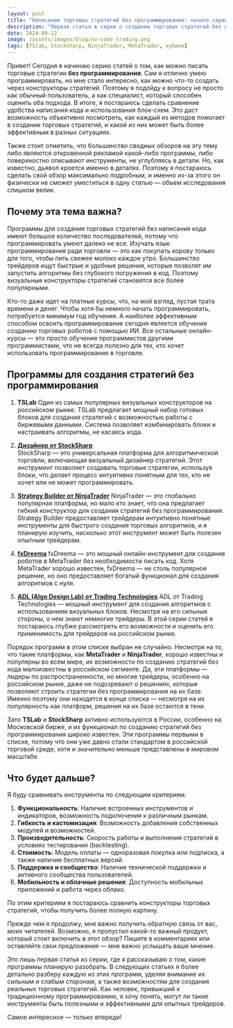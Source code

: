 ```yaml
---
layout: post
title: "Написание торговых стратегий без программирования: начало серии статей"
description: "Первая статья в серии о создании торговых стратегий без необходимости писать код. Как визуальные конструкторы становятся популярными среди трейдеров, которые не хотят изучать программирование."
date: 2024-09-12
image: /assets/images/blog/no-code-trading.png
tags: [TSlab, StockSharp, NinjaTrader, MetaTrader, кубики]
---
```


Привет! Сегодня я начинаю серию статей о том, как можно писать торговые стратегии **без программирования**. Сам я отлично умею программировать, но мне стало интересно, как можно что-то создать через конструкторы стратегий. Поэтому я подойду к вопросу не просто как обычный пользователь, а как специалист, который способен оценить оба подхода. В итоге, я постараюсь сделать сравнение удобства написания кода и использования блок-схем. Это даст возможность объективно посмотреть, как каждый из методов помогает в создании торговых стратегий, и какой из них может быть более эффективным в разных ситуациях.

Также стоит отметить, что большинство сводных обзоров на эту тему либо являются откровенной рекламой какой-либо программы, либо поверхностно описывают инструменты, не углубляясь в детали. Но, как известно, дьявол кроется именно в деталях. Поэтому я постараюсь сделать свой обзор максимально подробным, и именно из-за этого он физически не сможет уместиться в одну статью — объем исследования слишком велик.

## Почему эта тема важна?

Программы для создания торговых стратегий без написания кода имеют большое количество последователей, потому что программировать умеют далеко не все. Изучать язык программирования ради торговли — это как покупать корову только для того, чтобы пить свежее молоко каждое утро. Большинство трейдеров ищут быстрые и удобные решения, которые позволят им запустить алгоритмы без глубокого погружения в код. Поэтому визуальные конструкторы стратегий становятся все более популярными.

Кто-то даже идет на платные курсы, что, на мой взгляд, пустая трата времени и денег. Чтобы хотя бы немного начать программировать, потребуется минимум год обучения. А наиболее эффективным способом освоить программирование сегодня является обучение созданию торговых роботов с помощью ИИ. Все остальные онлайн-курсы — это просто обучение программистов другими программистами, что не всегда полезно для тех, кто хочет использовать программирование в торговле.

## Программы для создания стратегий без программирования

1. **TSLab** 
   Один из самых популярных визуальных конструкторов на российском рынке. TSLab предлагает мощный набор готовых блоков для создания стратегий с возможностью работы с биржевыми данными. Система позволяет комбинировать блоки и настраивать алгоритмы, не касаясь кода.

2. **[Дизайнер от StockSharp](https://stocksharp.ru/store/%D0%B4%D0%B8%D0%B7%D0%B0%D0%B9%D0%BD%D0%B5%D1%80-%D1%81%D1%82%D1%80%D0%B0%D1%82%D0%B5%D0%B3%D0%B8%D0%B9/)**  
   StockSharp — это универсальная платформа для алгоритмической торговли, включающая визуальный дизайнер стратегий. Этот инструмент позволяет создавать торговые стратегии, используя блоки, что делает процесс интуитивно понятным для тех, кто не хочет или не может программировать.

3. **[Strategy Builder от NinjaTrader](https://ninjatrader.com/support/helpguides/nt8/NT%20HelpGuide%20English.html?strategy_builder.htm)** 
   NinjaTrader — это глобально популярная платформа, но мало кто знает, что она предлагает гибкий конструктор для создания стратегий без программирования. Strategy Builder предоставляет трейдерам интуитивно понятные инструменты для быстрого создания торговых алгоритмов, и я планирую изучить, насколько этот инструмент может быть полезен опытным трейдерам.

4. **[fxDreema](https://fxdreema.com/documentation/builder/builder-basic-rules)** 
   fxDreema — это мощный онлайн-инструмент для создания роботов в MetaTrader без необходимости писать код. Хотя MetaTrader хорошо известен, fxDreema — не столь популярное решение, но оно предоставляет богатый функционал для создания алгоритмов с нуля.

5. **[ADL (Algo Design Lab) от Trading Technologies](https://library.tradingtechnologies.com/adl/gs-using-adl-algos.html)** 
   ADL от Trading Technologies — мощный инструмент для создания алгоритмов с использованием визуальных блоков. Несмотря на его сильные стороны, о нем знают немногие трейдеры. В этой серии статей я постараюсь глубже рассмотреть его возможности и оценить его применимость для трейдеров на российском рынке.

Порядок программ в этом списке выбран не случайно. Несмотря на то, что такие платформы, как **MetaTrader** и **NinjaTrader**, хорошо известны и популярны во всем мире, их возможности по созданию стратегий без кода малоизвестны в российском сегменте. Да, эти платформы — лидеры по распространенности, но многие трейдеры, особенно на российском рынке, даже не подозревают о решениях, которые позволяют строить стратегии без программирования на их базе. Именно поэтому они находятся в конце списка — несмотря на их популярность как платформ, решения на их базе остаются в тени.

Зато **TSLab** и **StockSharp** активно используются в России, особенно на Московской бирже, и их функционал по созданию стратегий без программирования широко известен. Эти программы первыми в списке, потому что они уже давно стали стандартом в российской торговой среде, хотя и значительно меньше представлены в мировом масштабе.

## Что будет дальше?

Я буду сравнивать инструменты по следующим критериям:

1. **Функциональность**: Наличие встроенных инструментов и индикаторов, возможность подключения к различным рынкам.
2. **Гибкость и кастомизация**: Возможность добавления собственных модулей и возможностей.
3. **Производительность**: Скорость работы и выполнения стратегий в условиях тестирования (backtesting).
4. **Стоимость**: Модель оплаты — одноразовая покупка или подписка, а также наличие бесплатных версий.
5. **Поддержка и сообщество**: Наличие технической поддержки и активного сообщества пользователей.
6. **Мобильность и облачные решения**: Доступность мобильных приложений и работа через облако.

По этим критериям я постараюсь сравнить конструкторы торговых стратегий, чтобы получить более полную картину.

Прежде чем я продолжу, мне важно получить обратную связь от вас, моих читателей. Возможно, я пропустил какой-то важный продукт, который стоит включить в этот обзор? Пишите в комментариях или оставляйте свои предложения — мне важно услышать ваше мнение.

Это лишь первая статья из серии, где я рассказываю о том, какие программы планирую разобрать. В следующих статьях я более детально разберу каждую из этих программ, уделяя внимание их сильным и слабым сторонам, а также возможностям для создания реальных торговых стратегий. Как человек, привыкший к традиционному программированию, я хочу понять, могут ли такие инструменты быть полезными и эффективными для опытных трейдеров.

Самое интересное — только впереди!
